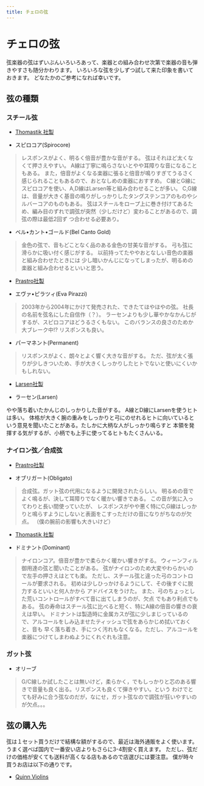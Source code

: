 ```yaml
---
title: チェロの弦
---
```

# チェロの弦 

弦楽器の弦はずいぶんいろいろあって、楽器との組み合わせ次第で楽器の音も弾きやすさも随分かわります。
いろいろな弦を少しずつ試して来た印象を書いておきます。
どなたかのご参考になれば幸いです。


## 弦の種類 
### スチール弦 

-  [Thomastik 社製](http://www.thomastik-infeld.com/)
 +  スピロコア(Spirocore)
>  レスポンスがよく、明るく倍音が豊かな音がする。
弦はそれほど太くなくて押さえやすい。
A線は丁寧に鳴らさないとやや耳障りな音になることもある。
また，倍音がよくなる楽器に張ると倍音が鳴りすぎてうるさく感じられることもあるので、おとなしめの楽器におすすめ。
C線とG線にスピロコアを使い、A,D線はLarsen等と組み合わせることが多い。
C,G線は、音量が大きく基音の鳴りがしっかりしたタングステンコアのものやシルバーコアのものもある。
弦はスチールをロープ上に巻き付けてあるため、編み目のずれで調弦が突然（少しだけど）変わることがあるので、調弦の際は最低2回ず
つ合わせる必要あり。

 +  ベル&#8226;カント&#8226;ゴールド(Bel Canto Gold)
> 金色の弦で、音もどことなく品のある金色の甘美な音がする。
弓も弦に滑らかに吸い付く感じがする。
以前持ってたややおとなしい音色の楽器と組み合わせたときには
少し暗いかんじになってしまったが、明るめの楽器と組み合わせるといいと思う。

-  [Prastro社製](http://www.pirastro.com/)
 +  エヴァ&#8226;ピラツィ(Eva Pirazzi)
>  2003年から2004年にかけて発売された、できたてほやほやの弦。
社長の名前を弦名にした自信作（？）。
ラーセンよりも少し華やかなかんじがするが、スピロコアほどうるさくもない。
このバランスの良さのためか大ブレーク中!?
リスポンスも良い。

 +  パーマネント(Permanent)
> リスポンスがよく、朗々とよく響く大きな音がする。
ただ、弦が太く張りが少しきついため、手が大きくしっかりしたヒトでないと使いにくいかもしれない。

- [Larsen社製](http://www.larsenstrings.com/)
 +  ラーセン(Larsen)
> 
やや落ち着いたかんじのしっかりした音がする。
A線とD線にLarsenを使うヒトは多い。
体格が大きく腕の重みをしっかりと弓にのせれるヒトに向いているという意見を聞いたことがある。たしかに大柄な人がしっかり鳴らすと
本領を発揮する気がするが、小柄でも上手に使ってるヒトもたくさんいる。


### ナイロン弦／合成弦 

-  [Prastro社製](http://www.pirastro.com/)
 +  オブリガート(Obligato)
> 合成弦。ガット弦の代用になるように開発されたらしい。
明るめの音でよく鳴るが、決して耳障りでなく暖かい響きである。
この音が気に入ってわりと長い間使っていたが、
レスポンスがやや悪く特にC,G線はしっかりと鳴らすようにしないと表面をこすっただけの音になりがちなのが欠点。
（僕の腕前の影響も大きいけど）

-  [Thomastik 社製](http://www.thomastik-infeld.com/)
 +  ドミナント(Dominant)
> ナイロンコア。倍音が豊かで柔らかく暖かい響きがする。
ウィーンフィル御用達の弦と聞いたことがある。
弦がナイロンのため大変やわらかいので左手の押さえはとても楽。
ただし、スチール弦と違った弓のコントロールが要求される。
初めは少しひっかけるようにして、その後すぐに脱力するといいと何人かから
アドバイスをうけた。
また、弓のちょっとした荒いコントロールがすべて音に出てしまうのが、欠点
でもあり利点でもある。
弦の寿命はスチール弦に比べると短く、特にA線の倍音の響きの衰えは早い。
ドミナントは製造時に金属カスが弦に少しまじっているので、アルコールをしみ込ませたティッシュで弦をあらかじめ拭いておくと、音も
早く落ち着き、手につく汚れもなくなる。ただし、アルコールを楽器につけてしまわぬようにくれぐれも注意。


### ガット弦 
 +  オリーブ
> G/C線しか試したことは無いけど，柔らかく，でもしっかりと芯のある響きで音量も良く出る。リスポンスも良くて弾きやすい。という
わけでとても好みに合う弦なのだが，なにせ，ガット弦なので調弦が狂いやすいのが欠点。。。


## 弦の購入先 
弦は１セット買うだけで結構な額がするので、最近は海外通販をよく使います。
うまく選べば国内で一番安い店よりもさらに3-4割安く買えます。
ただし、弦だけの価格が安くても送料が高くなる店もあるので店選びには要注意。
僕が時々買うお店は以下の通りです。

- [Quinn Violins](http://www.quinnviolins.com/)